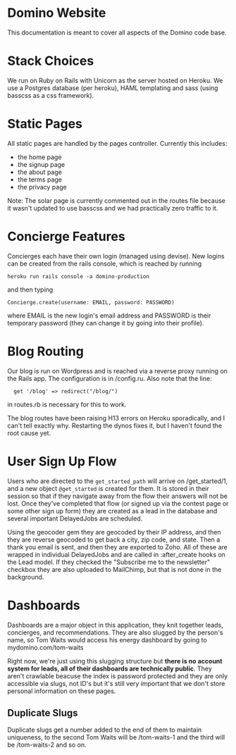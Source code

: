 Domino Website
==============
 This documentation is meant to cover all aspects of the Domino code base.
 
Stack Choices
==============
 We run on Ruby on Rails with Unicorn as the server hosted on Heroku. We use a Postgres database (per heroku), HAML templating and sass (using basscss as a css framework). 
 
Static Pages
============
 All static pages are handled by the pages controller. Currently this includes:
 * the home page
 * the signup page
 * the about page
 * the terms page
 * the privacy page
 
 Note: The solar page is currently commented out in the routes file because it wasn't updated to use basscss and we had practically zero traffic to it.

Concierge Features
==================
  Concierges each have their own login (managed using devise). New logins can be created from the rails console, which is reached by running
  
    heroku run rails console -a domino-production
    
and then typing

    Concierge.create(username: EMAIL, password: PASSWORD)
    
where EMAIL is the new login's email address and PASSWORD is their temporary password (they can change it by going into their profile).

Blog Routing
============

 Our blog is run on Wordpress and is reached via a reverse proxy running on the Rails app. The configuration is in /config.ru. Also note that the line:
 
      get '/blog' => redirect("/blog/")

in routes.rb is necessary for this to work.

The blog routes have been raising H13 errors on Heroku sporadically, and I can't tell exactly why. Restarting the dynos fixes it, but I haven't found the root cause yet.

User Sign Up Flow
=================

Users who are directed to the ``get_started_path`` will arrive on /get_started/1, and a new object ``@get_started`` is created for them. It is stored in their session so that if they navigate away from the flow their answers will not be lost. Once they've completed that flow (or signed up via the contest page or some other sign up form) they are created as a lead in the database and several important DelayedJobs are scheduled.

Using the geocoder gem they are geocoded by their IP address, and then they are reverse geocoded to get back a city, zip code, and state. Then a thank you email is sent, and then they are exported to Zoho. All of these are wrapped in individual DelayedJobs and are called in :after_create hooks on the Lead model. If they checked the "Subscribe me to the newsletter" checkbox they are also uploaded to MailChimp, but that is not done in the background.


Dashboards
==========

Dashboards are a major object in this application, they knit together leads, concierges, and recommendations. They are also slugged by the person's name, so Tom Waits would access his energy dashboard by going to mydomino.com/tom-waits

Right now, we're just using this slugging structure but **there is no account system for leads, all of their dashboards are technically public**. They aren't crawlable beacuse the index is password protected and they are only accessible via slugs, not ID's but it's still very important that we don't store personal information on these pages.

Duplicate Slugs
---------------
 Duplicate slugs get a number added to the end of them to maintain uniqueness, to the second Tom Waits will be /tom-waits-1 and the third will be /tom-waits-2 and so on.